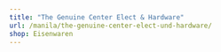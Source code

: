 ```yaml
---
title: "The Genuine Center Elect & Hardware"
url: /manila/the-genuine-center-elect-und-hardware/
shop: Eisenwaren
---
```

